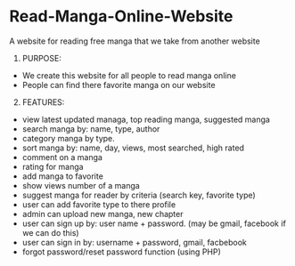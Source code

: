 # Read-Manga-Online-Website
A website for reading free manga that we take from another website 
1. PURPOSE:
- We create this website for all people to read manga online
- People can find there favorite manga on our website
2. FEATURES:
- view latest updated managa, top reading manga, suggested manga
- search manga by: name, type, author
- category manga by type.
- sort manga by: name, day, views, most searched, high rated
- comment on a manga
- rating for manga
- add manga to favorite
- show views number of a manga
- suggest manga for reader by criteria (search key, favorite type)
- user can add favorite type to there profile
- admin can upload new manga, new chapter
- user can sign up by: user name + password. (may be gmail, facebook if we can do this)
- user can sign in by: username + password, gmail, facbebook 
- forgot password/reset password function (using PHP)
